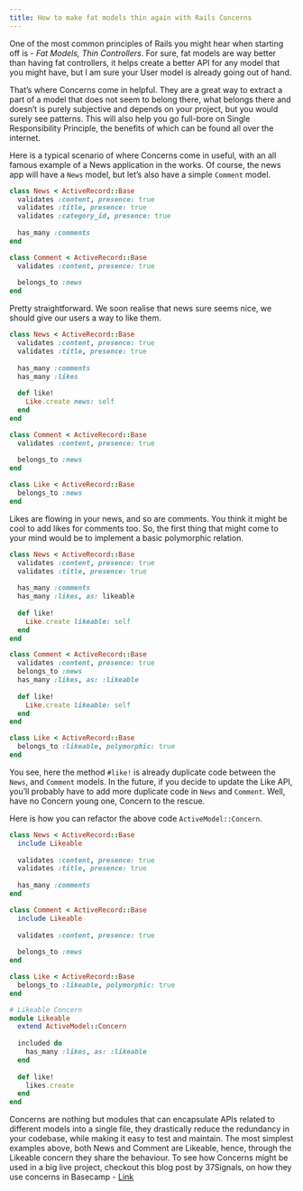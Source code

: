 ```yaml
---
title: How to make fat models thin again with Rails Concerns
---
```


One of the most common principles of Rails you might hear when starting off is - *Fat Models, Thin Controllers*. For sure, fat models are way better than having fat controllers, it helps create a better API for any model that you might have, but I am sure your User model is already going out of hand.

That’s where Concerns come in helpful. They are a great way to extract a part of a model that does not seem to belong there, what belongs there and doesn’t is purely subjective and depends on your project, but you would surely see patterns. This will also help you go full-bore on Single Responsibility Principle, the benefits of which can be found all over the internet.

Here is a typical scenario of where Concerns come in useful, with an all famous example of a News application in the works. Of course, the news app will have a `News` model, but let’s also have a simple `Comment` model.

```ruby
class News < ActiveRecord::Base
  validates :content, presence: true
  validates :title, presence: true
  validates :category_id, presence: true
  
  has_many :comments
end

class Comment < ActiveRecord::Base
  validates :content, presence: true
  
  belongs_to :news
end
```

Pretty straightforward. We soon realise that news sure seems nice, we should give our users a way to like them.

```ruby
class News < ActiveRecord::Base
  validates :content, presence: true
  validates :title, presence: true
  
  has_many :comments
  has_many :likes
  
  def like!
    Like.create news: self
  end
end

class Comment < ActiveRecord::Base
  validates :content, presence: true
  
  belongs_to :news
end

class Like < ActiveRecord::Base
  belongs_to :news
end
```

Likes are flowing in your news, and so are comments. You think it might be cool to add likes for comments too. So, the first thing that might come to your mind would be to implement a basic polymorphic relation.

```ruby
class News < ActiveRecord::Base
  validates :content, presence: true
  validates :title, presence: true
  
  has_many :comments
  has_many :likes, as: likeable
  
  def like!
    Like.create likeable: self
  end
end

class Comment < ActiveRecord::Base
  validates :content, presence: true
  belongs_to :news
  has_many :likes, as: :likeable
  
  def like!
    Like.create likeable: self
  end
end

class Like < ActiveRecord::Base
  belongs_to :likeable, polymorphic: true
end
```

You see, here the method `#like!` is already duplicate code between the `News`, and `Comment` models. In the future, if you decide to update the Like API, you’ll probably have to add more duplicate code in `News` and `Comment`. Well, have no Concern young one, Concern to the rescue.

Here is how you can refactor the above code `ActiveModel::Concern`.

```ruby
class News < ActiveRecord::Base
  include Likeable
  
  validates :content, presence: true
  validates :title, presence: true
  
  has_many :comments
end

class Comment < ActiveRecord::Base
  include Likeable
  
  validates :content, presence: true
  
  belongs_to :news
end

class Like < ActiveRecord::Base
  belongs_to :likeable, polymorphic: true
end

# Likeable Concern
module Likeable
  extend ActiveModel::Concern
  
  included do
    has_many :likes, as: :likeable
  end
  
  def like!
    likes.create
  end
end
```

Concerns are nothing but modules that can encapsulate APIs related to different models into a single file, they drastically reduce the redundancy in your codebase, while making it easy to test and maintain. The most simplest examples above, both News and Comment are Likeable, hence, through the Likeable concern they share the behaviour.
To see how Concerns might be used in a big live project, checkout this blog post by 37Signals, on how they use concerns in Basecamp - [Link](https://signalvnoise.com/posts/3372-put-chubby-models-on-a-diet-with-concerns)
